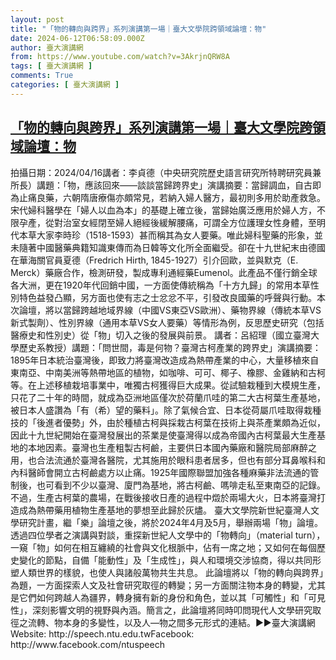 ```yaml
---
layout: post
title: "「物的轉向與跨界」系列演講第一場｜臺大文學院跨領域論壇：物"
date: 2024-06-12T06:58:09.000Z
author: 臺大演講網
from: https://www.youtube.com/watch?v=3AkrjnQRW8A
tags: [ 臺大演講網 ]
comments: True
categories: [ 臺大演講網 ]
---
```

<!--1718175489000-->
[「物的轉向與跨界」系列演講第一場｜臺大文學院跨領域論壇：物](https://www.youtube.com/watch?v=3AkrjnQRW8A)
------

<div>
拍攝日期：2024/04/16講者：李貞德（中央研究院歷史語言研究所特聘研究員兼所長）講題：「物，應該回來——談談當歸跨界史」演講摘要：當歸調血，自古即為止痛良藥，六朝隋唐療傷亦頗常見，若納入婦人醫方，最初則多用於助產救急。宋代婦科醫學在「婦人以血為本」的基礎上確立後，當歸始廣泛應用於婦人方，不限孕產，從對治室女經閉至婦人絕經後緩解腰痛，可謂全方位護理女性身體，至明代本草大家李時珍（1518-1593）甚而稱其為女人要藥。唯此婦科聖藥的形象，並未隨著中國醫藥典籍知識東傳而為日韓等文化所全面繼受。卻在十九世紀末由德國在華海關官員夏德（Fredrich Hirth, 1845-1927）引介回歐，並與默克（E. Merck）藥廠合作，檢測研發，製成專利通經藥Eumenol。此產品不僅行銷全球各大洲，更在1920年代回銷中國，一方面使傳統稱為「十方九歸」的常用本草性別特色益發凸顯，另方面也使有志之士忿忿不平，引發改良國藥的呼聲與行動。本次論壇，將以當歸跨越地域界線（中國VS東亞VS歐洲）、藥物界線（傳統本草VS新式製劑）、性別界線（通用本草VS女人要藥）等情形為例，反思歷史研究（包括醫療史和性別史）從「物」切入之後的發展與前景。 講者：呂紹理（國立臺灣大學歷史系教授）講題：「問世間，毒是何物？臺灣古柯產業的跨界史」演講摘要：1895年日本統治臺灣後，即致力將臺灣改造成為熱帶產業的中心，大量移植來自東南亞、中南美洲等熱帶地區的植物，如咖啡、可可、椰子、橡膠、金雞納和古柯等。在上述移植栽培事業中，唯獨古柯獲得巨大成果。從試驗栽種到大模規生產，只花了二十年的時間，就成為亞洲地區僅次於荷蘭爪哇的第二大古柯葉生產基地，被日本人盛讚為「有（希）望的藥料」。除了氣候合宜、日本從荷屬爪哇取得栽種技的「後進者優勢」外，由於種植古柯與採栽古柯葉在技術上與茶產業頗為近似，因此十九世紀開始在臺灣發展出的茶業是使臺灣得以成為帝國內古柯葉最大生產基地的本地因素。臺灣也生產粗製古柯鹼，主要供日本國內藥廠和醫院局部麻醉之用，也合法流通於臺灣各醫院，尤其施用於眼科患者居多，但也有部分耳鼻喉科和內科醫師會開立古柯鹼處方以止痛。1925年國際聯盟加強各種麻藥非法流通的管制後，也可看到不少以臺灣、廈門為基地，將古柯鹼、嗎啡走私至東南亞的記錄。不過，生產古柯葉的農場，在戰後接收日產的過程中燬於兩場大火，日本將臺灣打造成為熱帶藥用植物生產基地的夢想至此歸於灰燼。 臺大文學院新世紀臺灣人文學研究計畫，繼「樂」論壇之後，將於2024年4月及5月，舉辦兩場「物」論壇。透過四位學者之演講與對談，重探新世紀人文學中的「物轉向」（material turn），一窺「物」如何在相互纏繞的社會與文化根脈中，佔有一席之地；又如何在每個歷史變化的節點，自備「能動性」及「生成性」，與人和環境交涉協商，得以共同形塑人類世界的樣貌，也使人與諸般萬物共生共息。 此論壇將以「物的轉向與跨界」為題，一方面探索人文及社會研究取徑的轉變；另一方面關注物本身的轉變，尤其是它們如何跨越人為疆界，轉身擁有新的身份和角色，並以其「可觸性」和「可見性」，深刻影響文明的視野與內涵。簡言之，此論壇將同時叩問現代人文學研究取徑之流轉、物本身的多變性，以及人—物之間多元形式的連結。►►臺大演講網Website: http://speech.ntu.edu.twFacebook: http://www.facebook.com/ntuspeech
</div>
